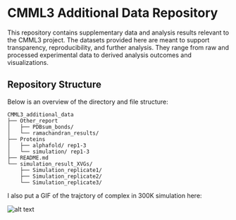# CMML3 Additional Data Repository

This repository contains supplementary data and analysis results relevant to the CMML3 project. The datasets provided here are meant to support transparency, reproducibility, and further analysis. They range from raw and processed experimental data to derived analysis outcomes and visualizations.

## Repository Structure
Below is an overview of the directory and file structure:


```
CMML3_additional_data
├── Other_report
│   ├── PDBsum_bonds/
│   └── ramachandran_results/
├── Proteins
│   ├── alphafold/ rep1-3
│   └── simulation/ rep1-3
├── README.md
└── simulation_result_XVGs/
    ├── Simulation_replicate1/
    ├── Simulation_replicate2/
    └── Simulation_replicate3/

```

I also put a GIF of the trajctory of complex in 300K simulation here:

![alt text](https://github.com/AnonymityICAuser/CMML3_additional_data/blob/9d9edcdff09b53d411a44766fcc31c1e3c720fd1/300K.gif "300K")

